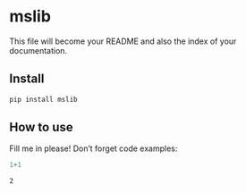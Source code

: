 mslib
================

<!-- WARNING: THIS FILE WAS AUTOGENERATED! DO NOT EDIT! -->

This file will become your README and also the index of your
documentation.

## Install

``` sh
pip install mslib
```

## How to use

Fill me in please! Don’t forget code examples:

``` python
1+1
```

    2
